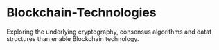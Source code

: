 # Blockchain-Technologies
Exploring the underlying cryptography, consensus algorithms and datat structures than enable Blockchain technology.
